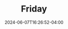 ---
title: "Friday"
date: 2024-06-07T16:26:52-04:00
description : "Description goes here..."
tags: ["test"]
image : ""
draft: false
---